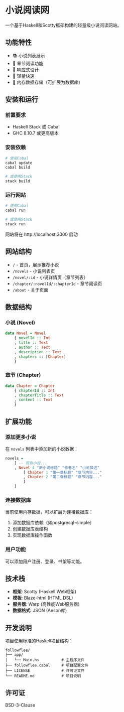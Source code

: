 # 小说阅读网

一个基于Haskell和Scotty框架构建的轻量级小说阅读网站。

## 功能特性

- 📚 小说列表展示
- 📖 章节阅读功能
- 🎨 响应式设计
- 🚀 轻量快速
- 💾 内存数据存储（可扩展为数据库）

## 安装和运行

### 前置要求

- Haskell Stack 或 Cabal
- GHC 8.10.7 或更高版本

### 安装依赖

```bash
# 使用Cabal
cabal update
cabal build

# 或使用Stack
stack build
```

### 运行网站

```bash
# 使用Cabal
cabal run

# 或使用Stack
stack run
```

网站将在 http://localhost:3000 启动

## 网站结构

- `/` - 首页，展示推荐小说
- `/novels` - 小说列表页
- `/novel/:id` - 小说详情页（章节列表）
- `/chapter/:novelId/:chapterId` - 章节阅读页
- `/about` - 关于页面

## 数据结构

### 小说 (Novel)
```haskell
data Novel = Novel
    { novelId :: Int
    , title :: Text
    , author :: Text
    , description :: Text
    , chapters :: [Chapter]
    }
```

### 章节 (Chapter)
```haskell
data Chapter = Chapter
    { chapterId :: Int
    , chapterTitle :: Text
    , content :: Text
    }
```

## 扩展功能

### 添加更多小说

在 `novels` 列表中添加新的小说数据：

```haskell
novels =
    [ -- 现有小说...
    , Novel 4 "新小说标题" "作者名" "小说描述"
        [ Chapter 1 "第一章标题" "章节内容..."
        , Chapter 2 "第二章标题" "章节内容..."
        ]
    ]
```

### 连接数据库

当前使用内存数据，可以扩展为连接数据库：

1. 添加数据库依赖（如postgresql-simple）
2. 创建数据库表结构
3. 实现数据库操作函数

### 用户功能

可以添加用户注册、登录、书架等功能。

## 技术栈

- **框架**: Scotty (Haskell Web框架)
- **模板**: Blaze-html (HTML DSL)
- **服务器**: Warp (高性能Web服务器)
- **数据格式**: JSON (Aeson库)

## 开发说明

项目使用标准的Haskell项目结构：

```
followflee/
├── app/
│   └── Main.hs          # 主程序文件
├── followflee.cabal     # 项目配置文件
├── LICENSE              # 许可证文件
└── README.md            # 项目说明
```

## 许可证

BSD-3-Clause
